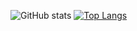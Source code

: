 ![GitHub stats](https://github-readme-stats.vercel.app/api?username=Onuty&show_icons=true&theme=default)
[![Top Langs](https://github-readme-stats.vercel.app/api/top-langs/?username=Onuty)](https://github.com/Onuty/github-readme-stats)
